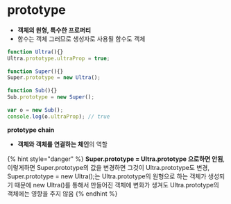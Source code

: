 # prototype

* **객체의 원형, 특수한 프로퍼티** 
* 함수는 객체 그러므로 생성자로 사용될 함수도 객체

```javascript
function Ultra(){}
Ultra.prototype.ultraProp = true;
 
function Super(){}
Super.prototype = new Ultra();
 
function Sub(){}
Sub.prototype = new Super();
 
var o = new Sub();
console.log(o.ultraProp); // true
```

**prototype chain**

* **객체와 객체를 연결하는 체인**의 역할

{% hint style="danger" %}
**Super.prototype = Ultra.prototype 으로하면 안됨**, 이렇게하면 Super.prototype의 값을 변경하면 그것이 Ultra.prototype도 변경, Super.prototype = new Ultra\(\);는 Ultra.prototype의 원형으로 하는 객체가 생성되기 때문에 new Ultra\(\)를 통해서 만들어진 객체에 변화가 생겨도 Ultra.prototype의 객체에는 영향을 주지 않음 
{% endhint %}


